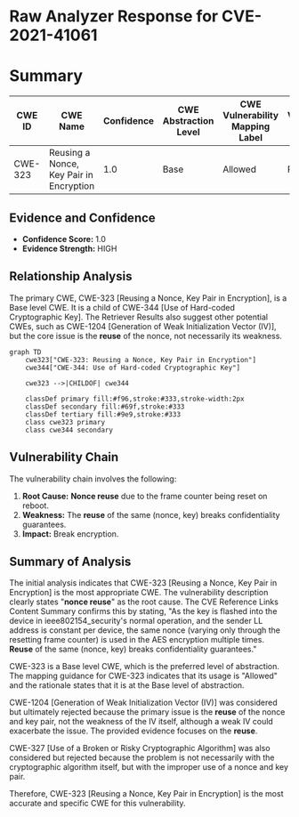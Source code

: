 # Raw Analyzer Response for CVE-2021-41061

# Summary

| CWE ID | CWE Name | Confidence | CWE Abstraction Level | CWE Vulnerability Mapping Label | CWE-Vulnerability Mapping Notes |
|---|---|---|---|---|---|
| CWE-323 | Reusing a Nonce, Key Pair in Encryption | 1.0 | Base | Allowed | Primary CWE |

## Evidence and Confidence

*   **Confidence Score:** 1.0
*   **Evidence Strength:** HIGH

## Relationship Analysis
The primary CWE, CWE-323 [Reusing a Nonce, Key Pair in Encryption], is a Base level CWE. It is a child of CWE-344 [Use of Hard-coded Cryptographic Key]. The Retriever Results also suggest other potential CWEs, such as CWE-1204 [Generation of Weak Initialization Vector (IV)], but the core issue is the **reuse** of the nonce, not necessarily its weakness.

```mermaid
graph TD
    cwe323["CWE-323: Reusing a Nonce, Key Pair in Encryption"]
    cwe344["CWE-344: Use of Hard-coded Cryptographic Key"]
    
    cwe323 -->|CHILDOF| cwe344
    
    classDef primary fill:#f96,stroke:#333,stroke-width:2px
    classDef secondary fill:#69f,stroke:#333
    classDef tertiary fill:#9e9,stroke:#333
    class cwe323 primary
    class cwe344 secondary
```

## Vulnerability Chain
The vulnerability chain involves the following:
1.  **Root Cause:** **Nonce reuse** due to the frame counter being reset on reboot.
2.  **Weakness:** The **reuse** of the same (nonce, key) breaks confidentiality guarantees.
3.  **Impact:** Break encryption.

## Summary of Analysis
The initial analysis indicates that CWE-323 [Reusing a Nonce, Key Pair in Encryption] is the most appropriate CWE. The vulnerability description clearly states "**nonce reuse**" as the root cause. The CVE Reference Links Content Summary confirms this by stating, "As the key is flashed into the device in ieee802154_security's normal operation, and the sender LL address is constant per device, the same nonce (varying only through the resetting frame counter) is used in the AES encryption multiple times. **Reuse** of the same (nonce, key) breaks confidentiality guarantees."

CWE-323 is a Base level CWE, which is the preferred level of abstraction. The mapping guidance for CWE-323 indicates that its usage is "Allowed" and the rationale states that it is at the Base level of abstraction.

CWE-1204 [Generation of Weak Initialization Vector (IV)] was considered but ultimately rejected because the primary issue is the **reuse** of the nonce and key pair, not the weakness of the IV itself, although a weak IV could exacerbate the issue. The provided evidence focuses on the **reuse**.

CWE-327 [Use of a Broken or Risky Cryptographic Algorithm] was also considered but rejected because the problem is not necessarily with the cryptographic algorithm itself, but with the improper use of a nonce and key pair.

Therefore, CWE-323 [Reusing a Nonce, Key Pair in Encryption] is the most accurate and specific CWE for this vulnerability.